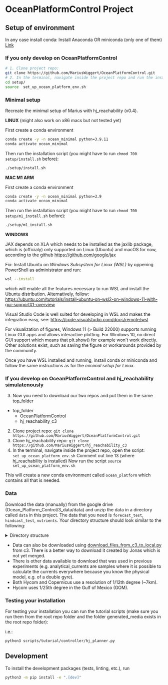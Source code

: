 # OceanPlatformControl Project

## Setup of environment
In any case install conda:
Install Anaconda OR miniconda (only one of them) [Link](https://docs.conda.io/projects/conda/en/latest/user-guide/install/macos.html)

### If you only develop on OceanPlatformControl
```sh
# 1. Clone project repo: 
git clone https://github.com/MariusWiggert/OceanPlatformControl.git
# 2. In the terminal, navigate inside the project repo and run the install bash script
cd setup/
source  set_up_ocean_platform_env.sh
```

### Minimal setup
Recreate the minimal setup of Marius with hj_reachability (v0.4).

**LINUX** (might also work on x86 macs but not tested yet)

First create a conda environment

```sh
conda create -y -n ocean_minimal python=3.9.11
conda activate ocean_minimal
```

Then run the installation script (you might have to run `chmod 700 setup/install.sh` before):

```sh
./setup/install.sh
```



**MAC M1 ARM**

First create a conda environment

```sh
conda create -y -n ocean_minimal python=3.9
conda activate ocean_minimal
```

Then run the installation script (you might have to run `chmod 700 setup/m1_install.sh` before):

```sh
./setup/m1_install.sh
```

**WINDOWS**

JAX depends on XLA which needs to be installed as the jaxlib package, which is (officialy) only supported on Linux (Ubuntu) and macOS for now,
according to the github https://github.com/google/jax

Fix: Install Ubuntu on *Windows Subsystem for Linux (WSL)* by oppening PowerShell as administrator and run:
```sh
wsl --install
```
which will enable all the features necessary to run WSL and install the Ubuntu distribution.
Alternatively, follow:
https://ubuntu.com/tutorials/install-ubuntu-on-wsl2-on-windows-11-with-gui-support#1-overview

Visual Studio Code is well suited for developing in WSL and makes the integration easy, see: 
https://code.visualstudio.com/docs/remote/wsl

For visualization of figures, Windows 11 (> Build 22000) supports running Linux GUI apps and allows interactive plotting.
For Windows 10, no direct GUI support which means that plt.show() for example won't work directly. 
Other solutions exist, such as saving the figure or workarounds provided by the community.

Once you have WSL installed and running, install conda or miniconda and follow the same instructions as for the *minimal setup for Linux*.


### If you develop on OceanPlatformControl and hj_reachability simulatenously

3. Now you need to download our two repos and put them in the same top_folder
* top_folder
    * OceanPlatformControl
    * hj_reachability_c3
2. Clone project repo: 
`git clone https://github.com/MariusWiggert/OceanPlatformControl.git`
3. Clone hj_reachability repo:
`git clone https://github.com/MariusWiggert/hj_reachability_c3`
4. In the terminal, navigate inside the project repo, open the script:
`set_up_ocean_platform_env.sh`
Comment out line 13 (where hj_reachability is installed)
Now run the script `source set_up_ocean_platform_env.sh`


This will create a new conda environment called `ocean_platform` which contains all that is needed.

### Data

Download the data (manually) from the google drive (Ocean_Platform_Control/3_data/data) and unzip the data in a directory called `data` in this project. The data that you need is `forecast_test`, `hindcast_test`, `nutrients`. Your directory structure should look similar to the following: 
<details>
<summary> Directory structure </summary>

```sh 
OceanPlatformControl/
├── config
|── data
│   ├── forecast_test
│   ├── hindcast_test
│   ├── nutrients
├── generated_media # Created automatically
│   ├── currents_animation.mp4
│   ├── solar_animation.mp4
│   ├── solar_test_animation.mp4
│   └── test_hindcast_current_animation.mp4
├── LICENSE
├── models
├── ocean_navigation_simulator
├── README.md
├── scripts
├── setup
├── setup.py
└── tmp
```
</details>

- Data can also be downloaded using [download_files_from_c3_to_local.py](scripts/tutorial/data_sources/download_files_from_c3_to_local.py) from c3. There is a better way to download it created by Jonas which is not yet merged.
- There is other data available to download that was used in previous experiments (e.g. analytical_currents are samples where it is possible to calculate the currents everywhere because you know the physical model, e.g. of a double gyre).
- Both Hycom and Copernicus use a resolution of 1/12th degree (~7km).
- Hycom uses 1/25th degree in the Gulf of Mexico (GOM).


### Testing your installation 

For testing your installation you can run the tutorial scripts (make sure you run them from the root repo folder and the folder generated_media exists in the root repo folder):

i.e.:

`python3 scripts/tutorial/controller/hj_planner.py`


## Development

To install the development packages (tests, linting, etc.), run
```sh
python3 -m pip install -e ".[dev]"
```